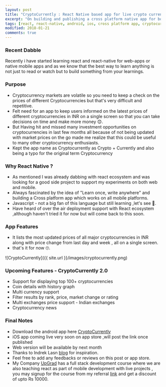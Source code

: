 ```yaml
---
layout: post
title: "CryptoCurrently : React Native based app for live crypto currencies prices"
excerpt: "On building and publishing a cross platform native app for both android and iOS"
tags: [react, react-native, android, ios, cross platform app, cryptocurrency]
modified: 2018-01-21
comments: true
---
```



### Recent Dabble

Recently i have started learning react and react-native for web-apps or native mobile apps and as we know that the best way to learn anything is not just to read or watch but to build something from your learnings.

### Purpose
* Cryptocurrency markets are volatile so you need to keep a check on the prices of different Cryptocurrencies but that's very difficult and repetitive.   
* Felt need for an app to keep users informed on the latest prices of different cryptocurrencies in INR on a single screen so that you can take decisions on time and make more money 😊.
* But Having hit and missed many investment opportunities on cryptocurrencies in last few months all because of not being updated with market prices on the go made me realize that this could be useful to many other cryptocurrency enthusiasts.
* Kept the app name as Cryptocurrently as Crypto + Currently and also being a typo for the original term Cryptocurrency

### Why React Native ?

* As mentioned I was already dabbing with react ecosystem and was looking for a good side project to support my experiments on both web and mobile.
* Always fascinated by the idea of "Learn once, write  anywhere" and building a
  Cross platform app which works on all mobile platforms.
* Javascript - not a big fan of this language but still learning ,let's see 🤔.
* Have heard of over the air deployment support with React ecosystem ,although haven't tried it for now but will come back to this soon.


### App Features

* It lists the most updated prices of all major cryptocurrencies in INR along with price change from last day and week , all on a single screen.
* that's it for now 🙄.  

![CryptoCurrently]({{ site.url }}/images/cryptocurrently.png)  


### Upcoming Features - CryptoCurrently 2.0

* Support for displaying top 100+ cryptocurrencies
* Coin details with history graph
* Multi currency support
* Filter results by rank, price, market change or rating
* Multi exchanges price support - Indian exchanges  
* Cryptocurrency news


### Final Notes

* Download the android app here <a href="https://play.google.com/store/apps/details?id=com.cryptocurrently">
CryptoCurrently</a>
* iOS app coming live very soon on app store ,will post the link once published
* Web version will be available by next month
* Thanks to Indrek Lasn <a href="https://medium.com/react-native-training/learn-how-to-build-a-rn-redux-cryptocurrency-app-chapter-iii-a454dda156b">blog</a> for inspiration.
* Feel free to add any feedbacks or reviews on this post or app store.
* My Company <a href="https://upgrad.com">UpGrad</a> has a full stack development course where we are also teaching react as part of mobile development with live projects , you may signup for the course from my referral <a href="https://upgrad.com/software-engineering/?ref=IRFA726">
link</a> and get a discount of upto Rs 10000. 
